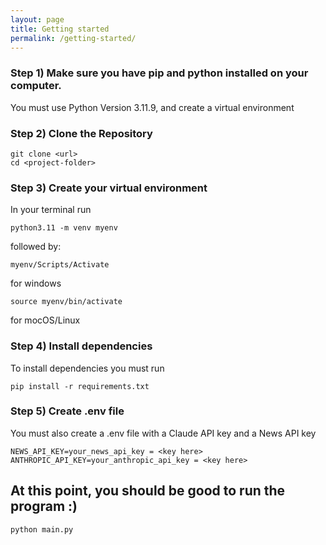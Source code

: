 ```yaml
---
layout: page
title: Getting started
permalink: /getting-started/
---
```


### Step 1) Make sure you have pip and python installed on your computer.

You must use Python Version 3.11.9, and create a virtual environment

### Step 2) Clone the Repository

```
git clone <url>
cd <project-folder>
``` 
### Step 3) Create your virtual environment

In your terminal run
```
python3.11 -m venv myenv
```

followed by:


```
myenv/Scripts/Activate
```
for windows
```
source myenv/bin/activate
```
for mocOS/Linux

### Step 4) Install dependencies

To install dependencies you must run 
```
pip install -r requirements.txt
```

### Step 5) Create .env file

You must also create a .env file with a Claude API key and a News API key

```
NEWS_API_KEY=your_news_api_key = <key here>
ANTHROPIC_API_KEY=your_anthropic_api_key = <key here>
```

## At this point, you should be good to run the program :)
```
python main.py
```

